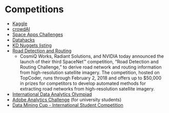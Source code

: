 # Competitions

* [Kaggle](https://www.kaggle.com/competitions)
* [crowdAI](https://www.crowdai.org)  
* [Space Apps Challenges](https://2017.spaceappschallenge.org/challenges/)
* [Datahacks](https://datahack.analyticsvidhya.com/contest/practice-problem-age-detection/)
* [KD Nuggets listing](https://www.kdnuggets.com/competitions/)
* [Road Detection and Routing](https://www.iqt.org/cosmiq-works-radiant-solutions-and-nvidia-announce-third-spacenettm-competition-road-detection-and-routing-challenge/#new_tab)
  - CosmiQ Works, Radiant Solutions, and NVIDIA today announced the launch of their third SpaceNet™ competition, “Road Detection and Routing Challenge,” to derive road network and routing information from high-resolution satellite imagery. The competition, hosted on TopCoder, runs through February 2, 2018 and offers up to $50,000 in prizes for competitors to develop automated methods for extracting road networks from high-resolution satellite imagery.
* [International Data Analytics Olympiad](http://idao.world/)
* [Adobe Analytics Challenge](http://adobeanalyticschallenge.com/) (for university students)
* [Data Mining Cup - International Student Competition](https://www.data-mining-cup.com/)



